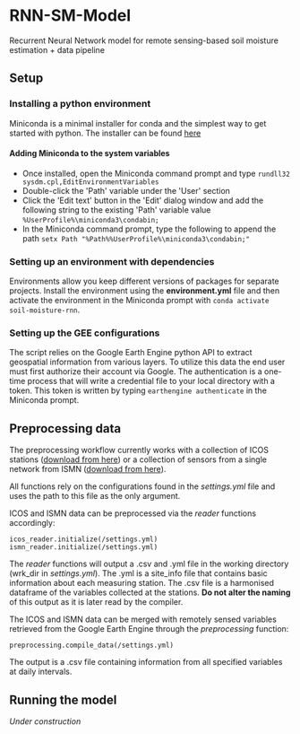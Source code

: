 # RNN-SM-Model
Recurrent Neural Network model for remote sensing-based soil moisture estimation + data pipeline

## Setup

### Installing a python environment
Miniconda is a minimal installer for conda and the simplest way to get started with python. The installer can be found [here](https://docs.conda.io/en/latest/miniconda.html)

#### Adding Miniconda to the system variables
  * Once installed, open the Miniconda command prompt and type `rundll32 sysdm.cpl,EditEnvironmentVariables`
  * Double-click the 'Path' variable under the 'User' section
  * Click the 'Edit text' button in the 'Edit' dialog window and add the following string to the existing 'Path' variable value `%UserProfile%\miniconda3\condabin;`
  * In the Miniconda command prompt, type the following to append the path `setx Path "%Path%%UserProfile%\miniconda3\condabin;"`

### Setting up an environment with dependencies
Environments allow you keep different versions of packages for separate projects. Install the environment using the **environment.yml** file and then activate the environment in the Miniconda prompt with `conda activate soil-moisture-rnn`.

### Setting up the GEE configurations
The script relies on the Google Earth Engine python API to extract geospatial information from various layers. To utilize this data the end user must first authorize their account via Google. The authentication is a one-time process that will write a credential file to your local directory with a token. This token is written by typing `earthengine authenticate` in the Miniconda prompt.


## Preprocessing data

The preprocessing workflow currently works with a collection of ICOS stations ([download from here](https://www.icos-cp.eu/data-services/about-data-portal)) or a collection of sensors from a single network from ISMN ([download from here](https://ismn.geo.tuwien.ac.at/en/)).


All functions rely on the configurations found in the *settings.yml* file and uses the path to this file as the only argument.


ICOS and ISMN data can be preprocessed via the *reader* functions accordingly:
```
icos_reader.initialize(/settings.yml)
ismn_reader.initialize(/settings.yml)
```

The *reader* functions will output a .csv and .yml file in the working directory (wrk_dir in *settings.yml*). The .yml is a site_info file that contains basic information about each measuring station. The .csv file is a harmonised dataframe of the variables collected at the stations. **Do not alter the naming** of this output as it is later read by the compiler.


The ICOS and ISMN data can be merged with remotely sensed variables retrieved from the Google Earth Engine through the *preprocessing* function:
```
preprocessing.compile_data(/settings.yml)
```

The output is a .csv file containing information from all specified variables at daily intervals.


## Running the model

*Under construction*

